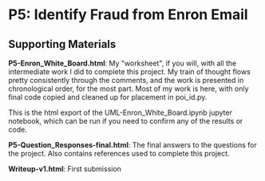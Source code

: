 # P5: Identify Fraud from Enron Email

## Supporting Materials

**P5-Enron_White_Board.html**: My "worksheet", if you will, with all the intermediate work I did to complete this project. My train of thought flows pretty consistently through the comments, and the work is presented in chronological order, for the most part. Most of my work is here, with only final code copied and cleaned up for placement in poi_id.py.

This is the html export of the UML-Enron_White_Board.ipynb jupyter notebook, which can be run if you need to confirm any of the results or code.

**P5-Question_Responses-final.html**: The final answers to the questions for the project. Also contains references used to complete this project. 

**Writeup-v1.html**: First submission
